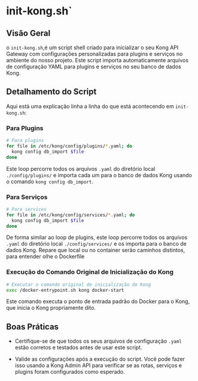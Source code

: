 # init-kong.sh`

## Visão Geral

o `init-kong.sh`,é um script shell criado para inicializar o seu Kong API Gateway com configurações personalizadas para plugins e serviços no ambiente do nosso projeto. Este script importa automaticamente arquivos de configuração YAML para plugins e serviços no seu banco de dados Kong.

## Detalhamento do Script

Aqui está uma explicação linha a linha do que está acontecendo em `init-kong.sh`:

### Para Plugins

```bash
# Para plugins
for file in /etc/kong/config/plugins/*.yaml; do
  kong config db_import $file
done
```

Este loop percorre todos os arquivos `.yaml` do diretório local `./config/plugins/` e importa cada um para o banco de dados Kong usando o comando `kong config db_import`.

### Para Serviços

```bash
# Para services
for file in /etc/kong/config/services/*.yaml; do
  kong config db_import $file
done
```

De forma similar ao loop de plugins, este loop percorre todos os arquivos `.yaml` do diretório local `./config/services/` e os importa para o banco de dados Kong. Repare que local ou no container serão caminhos distintos, para entender olhe o Dockerfile

### Execução do Comando Original de Inicialização do Kong

```bash
# Executar o comando original de inicialização do Kong
exec /docker-entrypoint.sh kong docker-start
```

Este comando executa o ponto de entrada padrão do Docker para o Kong, que inicia o Kong propriamente dito.

## Boas Práticas

- Certifique-se de que todos os seus arquivos de configuração `.yaml` estão corretos e testados antes de usar este script.

- Valide as configurações após a execução do script. Você pode fazer isso usando a Kong Admin API para verificar se as rotas, serviços e plugins foram configurados como esperado.
